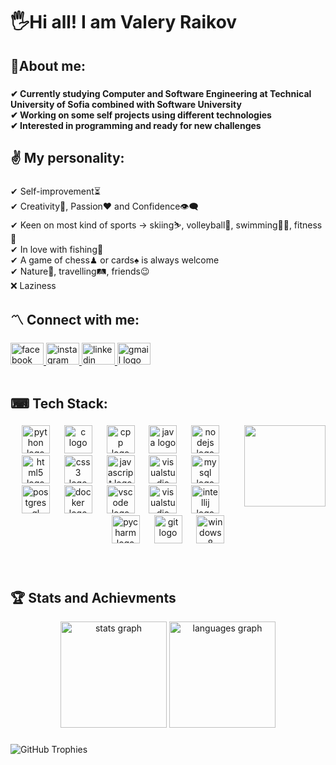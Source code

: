 <h1 align="left">🖐Hi all! I am Valery Raikov</h1>

###

<h2 align="left">💫About me:</h2>

###

<h4 align="left">✔ Currently studying Computer and Software Engineering at Technical University of Sofia combined with Software University<br>✔ Working on some self projects using different technologies<br>✔ Interested in programming and ready for new challenges

###

<h2 align="left">✌ My personality:</h2>

###

✔ Self-improvement⏳<br>✔ Creativity🔑, Passion❤ and Confidence👁‍🗨<br>✔ Keen on most kind of sports -> skiing⛷, volleyball🏐, swimming🏊‍♀️, fitness💪<br>✔ In love with fishing🎣<br>✔ A game of chess♟ or cards♠ is always welcome<br>✔ Nature🌅, travelling🛤, friends😉<br>❌ Laziness</h4>

###

<h2 align="left">〽 Connect with me:</h2>

###

<div align="left">
  <a href="https://www.facebook.com/profile.php?id=100008440088832&locale=bg_BG" target="_blank">
    <img src="https://raw.githubusercontent.com/maurodesouza/profile-readme-generator/master/src/assets/icons/social/facebook/default.svg" width="53" height="35" alt="facebook logo"  />
  </a>
  <a href="https://www.instagram.com/val_raikov/" target="_blank">
    <img src="https://raw.githubusercontent.com/maurodesouza/profile-readme-generator/master/src/assets/icons/social/instagram/default.svg" width="53" height="35" alt="instagram logo"  />
  </a>
  <a href="https://www.linkedin.com/in/valery-raikov-6b5326253/" target="_blank">
    <img src="https://raw.githubusercontent.com/maurodesouza/profile-readme-generator/master/src/assets/icons/social/linkedin/default.svg" width="53" height="35" alt="linkedin logo"  />
  </a>
  <a href="mailto:valeryraikov@gmail.com" target="_blank">
    <img src="https://raw.githubusercontent.com/maurodesouza/profile-readme-generator/master/src/assets/icons/social/gmail/default.svg" width="53" height="35" alt="gmail logo" />
  </a>
</div>

<br>

###

<h2 align="left">⌨ Tech Stack:</h2>

###

<img align="right" height="130" src="https://media.giphy.com/media/v1.Y2lkPTc5MGI3NjExZDAwMWg3bWxnZW1hNm11aXp5YmZkbnVmcHhycG80NnlqNW8xemFvdiZlcD12MV9naWZzX3NlYXJjaCZjdD1n/LaVp0AyqR5bGsC5Cbm/giphy.gif"  />

###

<div align="center">
  <img src="https://cdn.jsdelivr.net/gh/devicons/devicon/icons/python/python-original.svg" height="45" alt="python logo"  />
  <img width="15" />
  <img src="https://cdn.jsdelivr.net/gh/devicons/devicon/icons/c/c-original.svg" height="45" alt="c logo"  />
  <img width="15" />
  <img src="https://cdn.jsdelivr.net/gh/devicons/devicon/icons/cplusplus/cplusplus-original.svg" height="45" alt="cpp logo" />
  <img width="15" />
  <img src="https://cdn.jsdelivr.net/gh/devicons/devicon/icons/java/java-original.svg" height="45" alt="java logo"  />
  <img width="15" />
  <img src="https://cdn.jsdelivr.net/gh/devicons/devicon/icons/nodejs/nodejs-plain-wordmark.svg" height="45" alt="nodejs logo"  />
  <img width="15" />
  <img src="https://cdn.jsdelivr.net/gh/devicons/devicon/icons/html5/html5-original.svg" height="45" alt="html5 logo"  />
  <img width="15" />
  <img src="https://cdn.jsdelivr.net/gh/devicons/devicon/icons/css3/css3-original.svg" height="45" alt="css3 logo"  />
  <img width="15" />
  <img src="https://cdn.jsdelivr.net/gh/devicons/devicon/icons/javascript/javascript-original.svg" height="45" alt="javascript logo"  />
  <img width="15" />
  <img src="https://cdn.jsdelivr.net/gh/devicons/devicon/icons/react/react-original.svg" height="45" alt="visualstudio logo" />
  <img width="15" />
  <img src="https://cdn.jsdelivr.net/gh/devicons/devicon/icons/mysql/mysql-original.svg" height="45" alt="mysql logo"  />
  <img width="15" />
  <img src="https://cdn.jsdelivr.net/gh/devicons/devicon/icons/postgresql/postgresql-original.svg" height="45" alt="postgresql logo"  />
  <img width="15" />
  <img src="https://cdn.jsdelivr.net/gh/devicons/devicon/icons/docker/docker-original.svg" height="45" alt="docker logo"  />
  <img width="15" />
  <img src="https://cdn.jsdelivr.net/gh/devicons/devicon/icons/vscode/vscode-original.svg" height="45" alt="vscode logo"  />
  <img width="15" />
  <img src="https://cdn.jsdelivr.net/gh/devicons/devicon/icons/visualstudio/visualstudio-plain.svg" height="45" alt="visualstudio logo" />
  <img width="15" />
  <img src="https://cdn.jsdelivr.net/gh/devicons/devicon/icons/intellij/intellij-original.svg" height="45" alt="intellij logo"  />
  <img width="15" />
  <img src="https://cdn.jsdelivr.net/gh/devicons/devicon/icons/pycharm/pycharm-original.svg" height="45" alt="pycharm logo"  />
  <img width="15" />
  <img src="https://cdn.jsdelivr.net/gh/devicons/devicon/icons/git/git-original.svg" height="45" alt="git logo"  />
  <img width="15" />
  <img src="https://cdn.jsdelivr.net/gh/devicons/devicon/icons/windows8/windows8-original.svg" height="45" alt="windows8 logo"  />
</div>

###

<br>

<h2 align="left">🏆 Stats and Achievments</h2>
<div align="center">
  <img src="https://github-readme-stats.vercel.app/api?username=ValeryRaikov&hide_title=false&hide_rank=false&show_icons=true&include_all_commits=true&count_private=true&disable_animations=false&theme=dracula&locale=en&hide_border=false" height="170" alt="stats graph"  />
  <img src="https://github-readme-stats.vercel.app/api/top-langs?username=ValeryRaikov&locale=en&hide_title=false&layout=compact&card_width=320&langs_count=8&theme=dracula&hide_border=false" height="170" alt="languages graph"  />
</div>

###

![GitHub Trophies](https://github-profile-trophy.vercel.app/?username=ValeryRaikov&theme=onedark)

###

